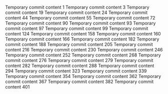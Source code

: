 Temporary commit content 1
Temporary commit content 3
Temporary commit content 19
Temporary commit content 24
Temporary commit content 44
Temporary commit content 55
Temporary commit content 72
Temporary commit content 90
Temporary commit content 93
Temporary commit content 97
Temporary commit content 99
Temporary commit content 124
Temporary commit content 158
Temporary commit content 160
Temporary commit content 166
Temporary commit content 182
Temporary commit content 188
Temporary commit content 205
Temporary commit content 216
Temporary commit content 230
Temporary commit content 246
Temporary commit content 252
Temporary commit content 268
Temporary commit content 276
Temporary commit content 279
Temporary commit content 282
Temporary commit content 288
Temporary commit content 294
Temporary commit content 323
Temporary commit content 339
Temporary commit content 354
Temporary commit content 362
Temporary commit content 367
Temporary commit content 382
Temporary commit content 401
